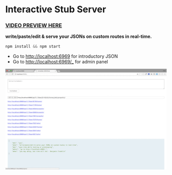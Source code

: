 # Interactive Stub Server

### [VIDEO PREVIEW HERE](http://htmlpreview.github.io/?https://github.com/lucabertolasi/interactive-stub-server/blob/master/preview/index.html)

**write/paste/edit & serve your JSONs on custom routes in real-time.**

```js
npm install && npm start
```

- Go to [http://localhost:6969](http://localhost:6969) for introductory JSON
- Go to [http://localhost:6969/_](http://localhost:6969/_) for admin panel

![interactive stub server real-time test](./preview/poster.jpg)

